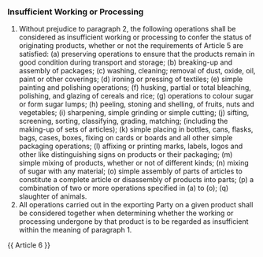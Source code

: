### Insufficient Working or Processing
1.   Without prejudice to paragraph 2, the following operations shall be considered as insufficient working or processing to confer the status of originating products, whether or not the requirements of Article 5 are satisfied:
(a)	preserving operations to ensure that the products remain in good condition during transport and storage;
(b)	breaking-up and assembly of packages;
(c)	washing, cleaning; removal of dust, oxide, oil, paint or other coverings;
(d)	ironing or pressing of textiles;
(e)	simple painting and polishing operations;
(f)	husking, partial or total bleaching, polishing, and glazing of cereals and rice;
(g)	operations to colour sugar or form sugar lumps;
(h)	peeling, stoning and shelling, of fruits, nuts and vegetables;
(i)	sharpening, simple grinding or simple cutting;
(j)	sifting, screening, sorting, classifying, grading, matching; (including the making-up of sets of articles);
(k)	simple placing in bottles, cans, flasks, bags, cases, boxes, fixing on cards or boards and all other simple packaging operations;
(l)	affixing or printing marks, labels, logos and other like distinguishing signs on products or their packaging;
(m)	simple mixing of products, whether or not of different kinds;
(n)	mixing of sugar with any material;
(o)	simple assembly of parts of articles to constitute a complete article or disassembly of products into parts;
(p)	a combination of two or more operations specified in (a) to (o);
(q)	slaughter of animals.
2.   All operations carried out in the exporting Party on a given product shall be considered together when determining whether the working or processing undergone by that product is to be regarded as insufficient within the meaning of paragraph 1.

{{ Article 6 }}

